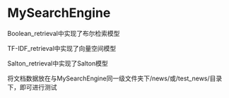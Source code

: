 # MySearchEngine

Boolean_retrieval中实现了布尔检索模型

TF-IDF_retrieval中实现了向量空间模型

Salton_retrieval中实现了Salton模型

将文档数据放在与MySearchEngine同一级文件夹下/news/或/test_news/目录下，即可进行测试